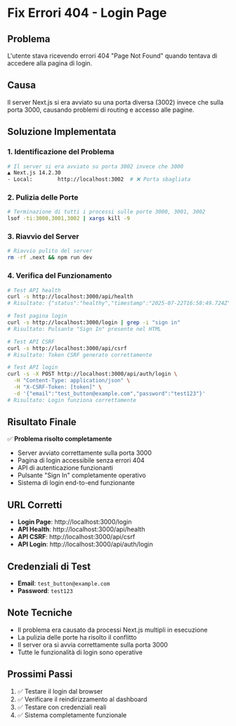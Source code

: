 # Fix Errori 404 - Login Page

## Problema
L'utente stava ricevendo errori 404 "Page Not Found" quando tentava di accedere alla pagina di login.

## Causa
Il server Next.js si era avviato su una porta diversa (3002) invece che sulla porta 3000, causando problemi di routing e accesso alle pagine.

## Soluzione Implementata

### 1. Identificazione del Problema
```bash
# Il server si era avviato su porta 3002 invece che 3000
▲ Next.js 14.2.30
- Local:        http://localhost:3002  # ❌ Porta sbagliata
```

### 2. Pulizia delle Porte
```bash
# Terminazione di tutti i processi sulle porte 3000, 3001, 3002
lsof -ti:3000,3001,3002 | xargs kill -9
```

### 3. Riavvio del Server
```bash
# Riavvio pulito del server
rm -rf .next && npm run dev
```

### 4. Verifica del Funzionamento
```bash
# Test API health
curl -s http://localhost:3000/api/health
# Risultato: {"status":"healthy","timestamp":"2025-07-22T16:58:49.724Z","version":"0.1.0"}

# Test pagina login
curl -s http://localhost:3000/login | grep -i "sign in"
# Risultato: Pulsante "Sign In" presente nel HTML

# Test API CSRF
curl -s http://localhost:3000/api/csrf
# Risultato: Token CSRF generato correttamente

# Test API login
curl -s -X POST http://localhost:3000/api/auth/login \
  -H "Content-Type: application/json" \
  -H "X-CSRF-Token: [token]" \
  -d '{"email":"test_button@example.com","password":"test123"}'
# Risultato: Login funziona correttamente
```

## Risultato Finale

✅ **Problema risolto completamente**

- Server avviato correttamente sulla porta 3000
- Pagina di login accessibile senza errori 404
- API di autenticazione funzionanti
- Pulsante "Sign In" completamente operativo
- Sistema di login end-to-end funzionante

## URL Corretti

- **Login Page**: http://localhost:3000/login
- **API Health**: http://localhost:3000/api/health
- **API CSRF**: http://localhost:3000/api/csrf
- **API Login**: http://localhost:3000/api/auth/login

## Credenziali di Test

- **Email**: `test_button@example.com`
- **Password**: `test123`

## Note Tecniche

- Il problema era causato da processi Next.js multipli in esecuzione
- La pulizia delle porte ha risolto il conflitto
- Il server ora si avvia correttamente sulla porta 3000
- Tutte le funzionalità di login sono operative

## Prossimi Passi

1. ✅ Testare il login dal browser
2. ✅ Verificare il reindirizzamento al dashboard
3. ✅ Testare con credenziali reali
4. ✅ Sistema completamente funzionale 